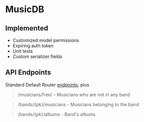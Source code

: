 # MusicDB


## Implemented

- Customized model permissions
- Expiring auth token
- Unit tests
- Custom serializer fields


## API Endpoints

Standard Default Router <a href="http://www.django-rest-framework.org/api-guide/routers/#defaultrouter/">endpoints</a>, plus 

> \/musicians\/free\/ - Musicians who are not in any band

> \/bands\/{pk}\/musicians - Musicians belonging to the band

> \/bands\/{pk}\/albums - Band's albums

